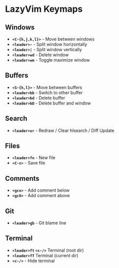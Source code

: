 # LazyVim Keymaps

## Windows
- **`<C-{h,j,k,l}>`** - Move between windows
- **`<leader>-`** - Split window horizontally
- **`<leader>|`** - Split window vertically
- **`<leader>wd`** - Delete window
- **`<leader>wm`** - Toggle maximize window

## Buffers
- **`<S-{h,l}>`** - Move between buffers
- **`<leader>bb`** - Switch to other buffer
- **`<leader>bd`** - Delete buffer
- **`<leader>bD`** - Delete buffer and window

## Search
- **`<leader>ur`** - Redraw / Clear hlsearch / Diff Update

## Files
- **`<leader>fn`** - New file
- **`<C-s>`** - Save file

## Comments
- **`<gco>`** - Add comment below
- **`<gcO>`** - Add comment above


## Git
- **`<leader>gb`** - Git blame line

## Terminal
- **`<leader>ft` `<c-/>`** Terminal (root dir)
- **`<leader>fT`** Terminal (current dir)
- **`<c-/>`** - Hide terminal
